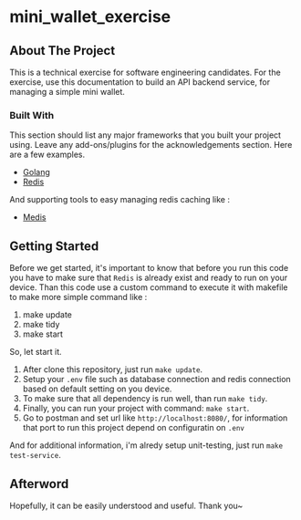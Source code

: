 # mini_wallet_exercise

<!-- ABOUT THE PROJECT -->
## About The Project

This is a technical exercise for software engineering candidates. 
For the exercise, use this documentation to build an API backend service, for managing a simple mini wallet. 

### Built With

This section should list any major frameworks that you built your project using. Leave any add-ons/plugins for the acknowledgements section. Here are a few examples.
* [Golang](https://golang.com)
* [Redis](https://redis.io/)

And supporting tools to easy managing redis caching like :
* [Medis](https://getmedis.com/)

<!-- GETTING STARTED -->
## Getting Started
Before we get started, it's important to know that  before you run this code you have to make sure that `Redis` is already exist and ready to run on your device. Than this code use a custom command to execute it with makefile to make more simple command like :
1. make update
2. make tidy
3. make start

So, let start it.
1. After clone this repository, just run `make update`.
2. Setup your `.env` file such as database connection and redis connection based on default setting on you device.
3. To make sure that all dependency is run well, than run `make tidy`.
4. Finally, you can run your project with command: `make start`.
5. Go to postman and set url like `http://localhost:8080/`, for information that port to run this project depend on configuratin on `.env`

And for additional information, i'm alredy setup unit-testing, just run `make test-service`.

## Afterword
Hopefully, it can be easily understood and useful. Thank you~
